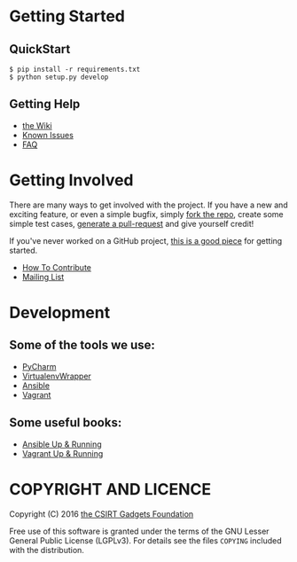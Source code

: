 # Getting Started

## QuickStart
```
$ pip install -r requirements.txt
$ python setup.py develop
```

## Getting Help
 * [the Wiki](https://github.com/csirtgadgets/csirtg-smrt-py/wiki)
 * [Known Issues](https://github.com/csirtgadgets/csirtg-smrt-py/issues?labels=bug&state=open) 
 * [FAQ](https://github.com/csirtgadgets/csirtg-smrt-py/issues?labels=faq)

# Getting Involved
There are many ways to get involved with the project. If you have a new and exciting feature, or even a simple bugfix, simply [fork the repo](https://help.github.com/articles/fork-a-repo), create some simple test cases, [generate a pull-request](https://help.github.com/articles/using-pull-requests) and give yourself credit!

If you've never worked on a GitHub project, [this is a good piece](https://guides.github.com/activities/contributing-to-open-source) for getting started.

* [How To Contribute](contributing.md)  
* [Mailing List](https://groups.google.com/forum/#!forum/ci-framework)  

# Development
## Some of the tools we use:

* [PyCharm](https://www.jetbrains.com/pycharm/)
* [VirtualenvWrapper](https://virtualenvwrapper.readthedocs.org/en/latest/)
* [Ansible](http://ansible.com)
* [Vagrant](https://www.vagrantup.com/)

## Some useful books:

* [Ansible Up & Running](http://www.amazon.com/Ansible-Up-Running-Lorin-Hochstein/dp/1491915323/ref=sr_1_1?ie=UTF8&qid=1450109562&sr=8-1&keywords=ansible+up+and+running)
* [Vagrant Up & Running](http://www.amazon.com/Vagrant-Up-Running-Mitchell-Hashimoto/dp/1449335837/ref=sr_1_3?ie=UTF8&qid=1450109562&sr=8-3&keywords=ansible+up+and+running)


# COPYRIGHT AND LICENCE

Copyright (C) 2016 [the CSIRT Gadgets Foundation](http://csirtgadgets.org)

Free use of this software is granted under the terms of the GNU Lesser General Public License (LGPLv3). For details see the files `COPYING` included with the distribution.
